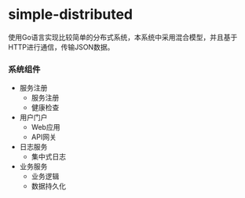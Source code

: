 # simple-distributed

使用Go语言实现比较简单的分布式系统，本系统中采用混合模型，并且基于HTTP进行通信，传输JSON数据。



### 系统组件

- 服务注册
  - 服务注册
  - 健康检查
- 用户门户
  - Web应用
  - API网关
- 日志服务
  - 集中式日志
- 业务服务
  - 业务逻辑
  - 数据持久化